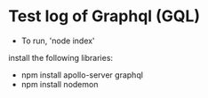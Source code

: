 # Test log of Graphql (GQL) 

- To run, 'node index'

install the following libraries:
- npm install apollo-server graphql
- npm install nodemon